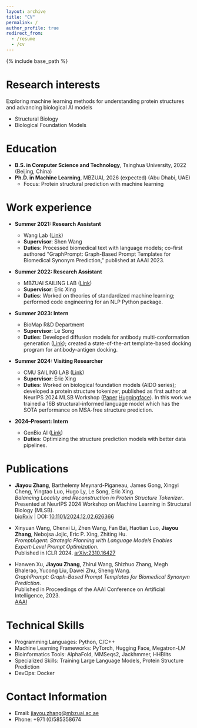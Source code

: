 ```yaml
---
layout: archive
title: "CV"
permalink: /
author_profile: true
redirect_from:
  - /resume
  - /cv
---
```


{% include base_path %}

Research interests
======

Exploring machine learning methods for understanding protein structures and advancing biological AI models

- Structural Biology
- Biological Foundation Models

Education
======

* **B.S. in Computer Science and Technology**, Tsinghua University, 2022  (Beijing, China)
* **Ph.D. in Machine Learning**, MBZUAI, 2026 (expected)  (Abu Dhabi, UAE)
  * Focus: Protein structural prediction with machine learning

Work experience
======

* **Summer 2021: Research Assistant**  
  * Wang Lab ([Link](https://homes.cs.washington.edu/~swang/group.html))  
  * **Supervisor**: Shen Wang  
  * **Duties**: Processed biomedical text with language models; co-first authored "GraphPrompt: Graph-Based Prompt Templates for Biomedical Synonym Prediction," published at AAAI 2023.  

* **Summer 2022: Research Assistant**  
  * MBZUAI SAILING LAB ([Link](https://sailing-mbzuai.github.io/))  
  * **Supervisor**: Eric Xing  
  * **Duties**: Worked on theories of standardized machine learning; performed code engineering for an NLP Python package.  

* **Summer 2023: Intern**  
  * BioMap R&D Department  
  * **Supervisor**: Le Song  
  * **Duties**: Developed diffusion models for antibody multi-conformation generation ([Link](https://openreview.net/forum?id=En49NEuCJL)); created a state-of-the-art template-based docking program for antibody-antigen docking.  

* **Summer 2024: Visiting Researcher**  
  * CMU SAILING LAB ([Link](https://sailing-lab.github.io/))  
  * **Supervisor**: Eric Xing  
  * **Duties**: Worked on biological foundation models (AIDO series); developed a protein structure tokenizer, published as first author at NeurIPS 2024 MLSB Workshop ([Paper](https://www.biorxiv.org/content/10.1101/2024.12.02.626366v2) [Huggingface](https://huggingface.co/genbio-ai/AIDO.Protein2StructureToken-16B)). In this work we trained a 16B structural-informed language model which has the SOTA performance on MSA-free structure prediction.  

* **2024–Present: Intern**  
  * GenBio AI ([Link](https://genbio.ai/))
  * **Duties**: Optimizing the structure prediction models with better data pipelines.

Publications
======

* **Jiayou Zhang**, Barthelemy Meynard-Piganeau, James Gong, Xingyi Cheng, Yingtao Luo, Hugo Ly, Le Song, Eric Xing.  
  *Balancing Locality and Reconstruction in Protein Structure Tokenizer*.  
  Presented at NeurIPS 2024 Workshop on Machine Learning in Structural Biology (MLSB).  
  [bioRxiv](https://www.biorxiv.org/content/10.1101/2024.12.02.626366v2) | DOI: [10.1101/2024.12.02.626366](https://doi.org/10.1101/2024.12.02.626366)

* Xinyuan Wang, Chenxi Li, Zhen Wang, Fan Bai, Haotian Luo, **Jiayou Zhang**, Nebojsa Jojic, Eric P. Xing, Zhiting Hu.  
  *PromptAgent: Strategic Planning with Language Models Enables Expert-Level Prompt Optimization*.  
  Published in ICLR 2024. [arXiv:2310.16427](https://arxiv.org/abs/2310.16427)

* Hanwen Xu, **Jiayou Zhang**, Zhirui Wang, Shizhuo Zhang, Megh Bhalerao, Yucong Liu, Dawei Zhu, Sheng Wang.  
  *GraphPrompt: Graph-Based Prompt Templates for Biomedical Synonym Prediction*.  
  Published in Proceedings of the AAAI Conference on Artificial Intelligence, 2023.  
  [AAAI](https://ojs.aaai.org/index.php/AAAI/article/view/26256)

Technical Skills
======

-    Programming Languages: Python, C/C++
-    Machine Learning Frameworks: PyTorch, Hugging Face, Megatron-LM
-    Bioinformatics Tools: AlphaFold, MMSeqs2, Jackhmmer, HHBlits
-    Specialized Skills: Training Large Language Models, Protein Structure Prediction
-    DevOps: Docker

Contact Information
======

- Email: jiayou.zhang@mbzuai.ac.ae
- Phone: +971 (0)585358674
